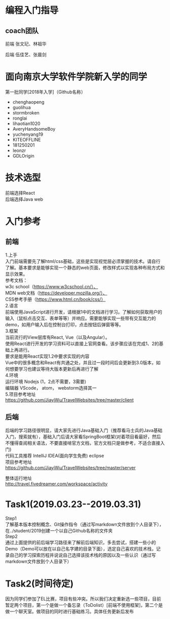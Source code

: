 编程入门指导
==== 
coach团队
--------------
前端 张文玘、林祖华

后端 伍佳艺、张晨剑

面向南京大学软件学院新入学的同学
==== 
第一批同学[2018年入学]（Github名称）
* chenghaopeng
* guolihua
* stormbroken
* ronglai
* lihaotian1020
* AveryHandsomeBoy
* yuchenyang19
* KITEOFFLINE
* 181250201
* leonzr
* GDLOrigin

技术选型
==== 
前端选择React  
后端选择Java web

入门参考
==== 
前端
--------------
1.上手  
入门前端需要先了解html/css基础，这些是实现视觉层必须掌握的技术。请自行了解。基本要求是能够实现一个静态的web页面，修改样式以实现各种布局方式和显示效果。  
参考文档：  
w3c school（https://www.w3cschool.cn/）、  
MDN web文档（https://developer.mozilla.org/）、  
CSS参考手册（https://www.html.cn/book/css/）  
2.语言  
前端使用JavaScript进行开发，请根据1中的文档进行学习。了解如何获取用户的输入（鼠标点击交互、表单等等）并响应。需要能够实现一些带有交互能力的demo，如用户输入后在控制台打印，点击按钮后弹窗等等。  
3.框架  
当前流行的View层库有React, Vue（以及Angular）。  
使用React进行开发的学习资料可以直接上官网查看。该步骤应该在完成1、2的基础上再进行。  
要求是能用React实现1.2中要求实现的内容  
Vue中的很多概念和React有共通之处，并且过一段时间后会更新到3.0版本，如何想要学习也建议等待大版本更新后再进行了解  
4.环境  
运行环境 Nodejs (1，2点不需要，3需要)  
编辑器 VScode， atom， webstorm选择其一  
5.项目参考地址  
https://github.com/JiayiWu/TravelWebsites/tree/master/client  

后端
--------------
后端的学习路径很明显，请大家先进行Java基础入门（推荐看马士兵的Java基础入门，搜索就有），基础入门后请大家看SpringBoot框架(对着项目看最好，然后不懂得查阅相关语法，不要直接啃官方文档，官方文档只是做参考，不适合直接入门)    
代码工具推荐  IntelliJ IDEA(面向学生免费) eclipse  
项目参考地址  
https://github.com/JiayiWu/TravelWebsites/tree/master/server  


整体运行地址  
http://travel.fivedreamer.com/workspace/activity  

Task1(2019.03.23--2019.03.31)
==== 
Step1  
了解基本版本控制概念、Git操作指令（通过写markdown文件放到个人目录下），在../student/2019创建一个以自己Github名称的文件夹  
Step2  
通过上面提供的前后端学习路径来了解前后端知识，多去尝试，搭建一些小的Demo（Demo可以放在以自己名字建的目录下面），选定自己喜欢的技术栈，记录自己的学习探索历程并说说自己选择该技术栈的原因以及一些认识（通过写markdown文件放到个人目录下）  

Task2(时间待定)
==== 
因为同学们参加了EL比赛，项目有些冲突。所以我们决定重新选一些项目，目前暂定两个项目，第一个是做一个备忘录（ToDolist）[前端不使用框架]，第二个是做一个聊天室。做项目的同时进行基础练习。具体任务更新后发布

